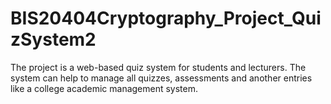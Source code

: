 # BIS20404Cryptography_Project_QuizSystem2
The project is a web-based quiz system for students and lecturers. The system can help to manage all quizzes, assessments and another entries like a college academic management system.
